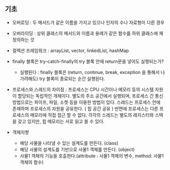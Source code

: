 ## 기초

* 오버로딩 : 두 메서드가 같은 이름을 가지고 있으나 인자의 수나 자료형이 다른 경우
* 오버라이딩 : 상위 클래스의 메서드와 이름과 용례가 같은 함수를 하위 클래스에 재정의하는 것
* 컬렉션 프레임워크 : arrayList, vector, linkedList, hashMap

* finally 블록은 try-catch-finally의 try 블록 안에 return문을 넣어도 실행되는가?
  * 실행된다 : finally 블록은 (return, continue, break, exception 을 통해서 나가려해도)
    try 블록이 종료되는 순간 실행된다.
    
* 프로세스와 스레드의 차이점 : 프로세스는 CPU 시간이나 메모리 등의 시스템 자원이 할당되는 독립적인 개체이다.
  별도의 주소 공간에서 실행되며, 프로세스 간 통신 방법으로는 파이프, 파일, 소켓 등을 이용한 방법이 있다.
  스레드는 프로세스 안에 존재하며 프로세스의 자원을 공유한다. ( 힙 공간 공유 )
  반면에 프로세스는 다른 프로세스의 메모리에 직접 접근 할 수 없다.
  각각의 스레드는 별도의 레지스터와 스택을 갖고 있지만, 힙 메모리는 서로 읽고 쓸 수 있다.
  
* 객체지향
  * 해당 사물을 나타낼 수 있는 설계도를 만든다. (class)
  * 해당 사물의 설계도를 기반으로 사물1 객체를 만든다. (object)
  * 사물1 객체의 기능을 호출한다.(attribute : 사물1 객체의 변수, method: 사물1 객체의 함수)
